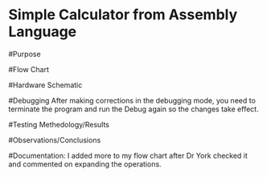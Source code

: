 Simple Calculator from Assembly Language
==================
#Purpose

#Flow Chart

#Hardware Schematic

#Debugging
After making corrections in the debugging mode, you need to terminate the program and run the Debug again so the changes take effect.

#Testing Methedology/Results

#Observations/Conclusions

#Documentation: 
I added more to my flow chart after Dr York checked it and commented on expanding the operations.

